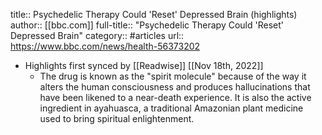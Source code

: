 title:: Psychedelic Therapy Could 'Reset' Depressed Brain (highlights)
author:: [[bbc.com]]
full-title:: "Psychedelic Therapy Could 'Reset' Depressed Brain"
category:: #articles
url:: https://www.bbc.com/news/health-56373202

- Highlights first synced by [[Readwise]] [[Nov 18th, 2022]]
	- The drug is known as the "spirit molecule" because of the way it alters the human consciousness and produces hallucinations that have been likened to a near-death experience. It is also the active ingredient in ayahuasca, a traditional Amazonian plant medicine used to bring spiritual enlightenment.